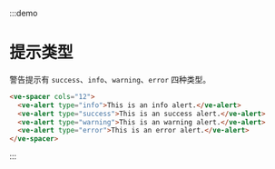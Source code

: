 :::demo

# 提示类型

警告提示有 `success`、`info`、`warning`、`error` 四种类型。

```html
<ve-spacer cols="12">
  <ve-alert type="info">This is an info alert.</ve-alert>
  <ve-alert type="success">This is an success alert.</ve-alert>
  <ve-alert type="warning">This is an warning alert.</ve-alert>
  <ve-alert type="error">This is an error alert.</ve-alert>
</ve-spacer>
```

:::
